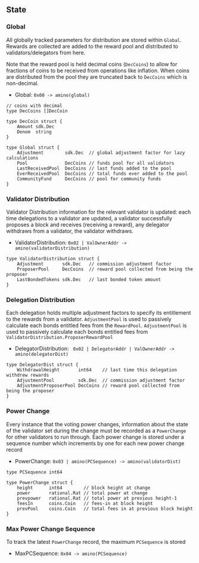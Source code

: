 ## State

### Global

All globally tracked parameters for distribution are stored within
`Global`.  Rewards are collected are added to the reward pool and
distributed to validators/delegators from here. 

Note that the reward pool is held decimal coins (`DecCoins`) to allow 
for fractions of coins to be received from operations like inflation. 
When coins are distributed from the pool they are truncated back to 
`DecCoins` which is non-decimal. 

 - Global:  `0x00 -> amino(global)`

```golang
// coins with decimal 
type DecCoins []DecCoin

type DecCoin struct {
    Amount sdk.Dec
    Denom  string
}

type Global struct {
    Adjustment        sdk.Dec  // global adjustment factor for lazy calculations
    Pool              DecCoins // funds pool for all validators
    LastReceivedPool  DecCoins // last funds added to the pool 
    EverReceivedPool  DecCoins // total funds ever added to the pool 
    CommunityFund     DecCoins // pool for community funds
}
```

### Validator Distribution

Validator Distribution information for the relevant validator is updated: each
time delegations to a validator are updated, a validator successfully proposes
a block and receives (receiving a reward), any delegator withdraws from a
validator, the validator withdraws. 

 - ValidatorDistribution:  `0x02 | ValOwnerAddr -> amino(validatorDistribution)`

```golang
type ValidatorDistribution struct {
    Adjustment       sdk.Dec   // commission adjustment factor
    ProposerPool     DecCoins  // reward pool collected from being the proposer
	LastBondedTokens sdk.Dec   // last bonded token amount
}
```

### Delegation Distribution 

Each delegation holds multiple adjustment factors to specify its entitlement to
the rewards from a validator. `AdjustmentPool` is  used to passively calculate
each bonds entitled fees from the `RewardPool`.  `AdjustmentPool` is used to
passively calculate each bonds entitled fees from
`ValidatorDistribution.ProposerRewardPool`
 
 - DelegatorDistribution: ` 0x02 | DelegatorAddr | ValOwnerAddr -> amino(delegatorDist)`

```golang
type DelegatorDist struct {
    WithdrawalHeight       int64    // last time this delegation withdrew rewards
    AdjustmentPool         sdk.Dec  // commission adjustment factor
    AdjustmentProposerPool DecCoins // reward pool collected from being the proposer
}
```

### Power Change

Every instance that the voting power changes, information about the state of
the validator set during the change must be recorded as a `PowerChange` for
other validators to run through. Each power change is stored under a sequence
number which increments by one for each new power change record

 - PowerChange: `0x03 | amino(PCSequence) -> amino(validatorDist)`

```golang
type PCSequence int64 

type PowerChange struct {
    height      int64        // block height at change
    power       rational.Rat // total power at change
    prevpower   rational.Rat // total power at previous height-1 
    feesIn      coins.Coin   // fees-in at block height
    prevPool    coins.Coin   // total fees in at previous block height
}
```

### Max Power Change Sequence

To track the latest `PowerChange` record, the maximum `PCSequence` is stored

 - MaxPCSequence:   `0x04 -> amino(PCSequence)`
